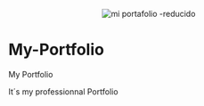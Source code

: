 
<div align="center">
  
![mi portafolio -reducido](https://github.com/DIGORACCOON4279/My-Portfolio/assets/88150970/c0d212d7-0aaa-4331-90d8-56ddbb93dfde)
  
</div>

# My-Portfolio
My Portfolio 

It´s my professionnal Portfolio


